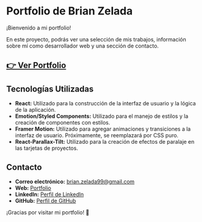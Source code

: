 # Portfolio de Brian Zelada

¡Bienvenido a mi portfolio!

En este proyecto, podrás ver una selección de mis trabajos, información sobre mí como desarrollador web y una sección de contacto.

## [👉 Ver Portfolio](https://brianzelada.vercel.app/)

## Tecnologías Utilizadas

- **React:** Utilizado para la construcción de la interfaz de usuario y la lógica de la aplicación.
- **Emotion/Styled Components:** Utilizado para el manejo de estilos y la creación de componentes con estilos.
- **Framer Motion:** Utilizado para agregar animaciones y transiciones a la interfaz de usuario. Próximamente, se reemplazará por CSS puro.
- **React-Parallax-Tilt:** Utilizado para la creación de efectos de paralaje en las tarjetas de proyectos.

## Contacto

- **Correo electrónico:** brian.zelada99@gmail.com
- **Web:** [Portfolio](https://brianzelada.vercel.app/)
- **LinkedIn:** [Perfil de LinkedIn](https://www.linkedin.com/in/brianzelada/)
- **GitHub:** [Perfil de GitHub](https://github.com/ZBrian99)

¡Gracias por visitar mi portfolio! 🚀
